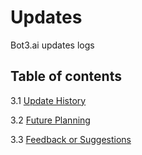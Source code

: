 # Updates

Bot3.ai updates logs

## Table of contents

3.1 [Update History](3.1_Update_History.md)

3.2 [Future Planning](3.2_Future_Planning.md)

3.3 [Feedback or Suggestions](3.3_Feedback_or_Suggestions.md)